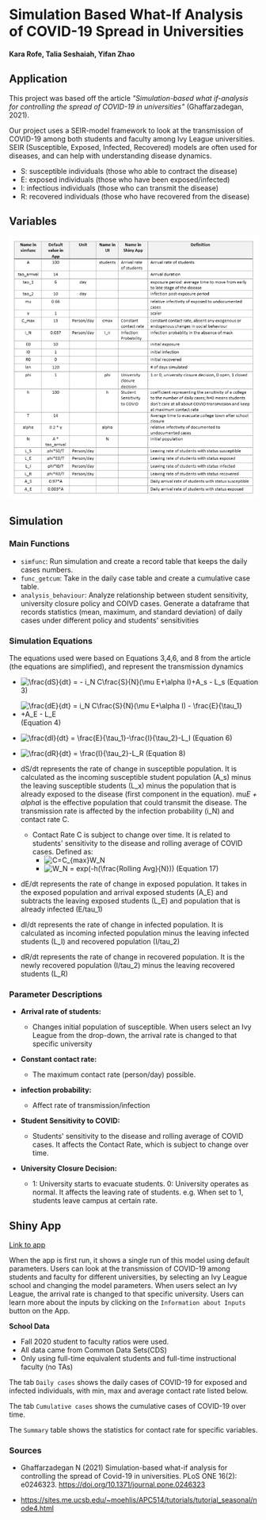 # Simulation Based What-If Analysis of COVID-19 Spread in Universities

#### Kara Rofe, Talia Seshaiah, Yifan Zhao


## Application 

This project was based off the article *"Simulation-based what if-analysis for controlling the spread of COVID-19 in universities"* (Ghaffarzadegan, 2021). 

Our project uses a SEIR-model framework to look at the transmission of COVID-19 among both students and faculty among Ivy League universities. SEIR (Susceptible, Exposed, Infected, Recovered) models are often used for diseases, and can help with understanding disease dynamics. 

- S: susceptible individuals (those who able to contract the disease)
- E: exposed individuals (those who have been exposed/infected)
- I: infectious individuals (those who can transmit the disease)
- R: recovered individuals (those who have recovered from the disease)


## Variables
<img src="https://github.com/taliajs/php2560final/blob/main/parameter-table.PNG">

## Simulation 


### Main Functions

- `simfunc`: Run simulation and create a record table that keeps the daily cases numbers. 
- `func_getcum`: Take in the daily case table and create a cumulative case table.
- `analysis_behaviour`: Analyze relationship between student sensitivity, university closure policy and COIVD cases. Generate a dataframe that records statistics (mean, maximum, and standard deviation) of daily cases under different policy and students' sensitivities



### Simulation Equations

The equations used were based on Equations 3,4,6, and 8 from the article (the equations are simplified), and represent the transmission dynamics
- <img src="https://latex.codecogs.com/svg.image?\frac{dS}{dt}&space;=&space;-&space;i_N&space;C\frac{S}{N}(\mu&space;E&plus;\alpha&space;I)&plus;A_s&space;-&space;L_s" title="\frac{dS}{dt} = - i_N C\frac{S}{N}(\mu E+\alpha I)+A_s - L_s" />  (Equation 3)

- <img src="https://latex.codecogs.com/svg.image?\frac{dE}{dt}&space;=&space;i_N&space;C\frac{S}{N}(\mu&space;E&plus;\alpha&space;I)&space;-&space;\frac{E}{\tau_1}&space;&plus;A_E&space;-&space;L_E" title="\frac{dE}{dt} = i_N C\frac{S}{N}(\mu E+\alpha I) - \frac{E}{\tau_1} +A_E - L_E" />  (Equation 4)

- <img src="https://latex.codecogs.com/svg.image?\frac{dI}{dt}&space;=&space;\frac{E}{\tau_1}-\frac{I}{\tau_2}-L_I" title="\frac{dI}{dt} = \frac{E}{\tau_1}-\frac{I}{\tau_2}-L_I" />  (Equation 6)

- <img src="https://latex.codecogs.com/svg.image?\frac{dR}{dt}&space;=&space;\frac{I}{\tau_2}-L_R" title="\frac{dR}{dt} = \frac{I}{\tau_2}-L_R" />  (Equation 8)
- dS/dt represents the rate of change in susceptible population. It is calculated as the incoming susceptible student population (A_s) minus the leaving susceptible students (L_x) minus the population that is already exposed to the disease (first component in the equation). mu*E + alpha*I is the effective population that could transmit the disease. The transmission rate is affected by the infection probability (i_N) and contact rate C.
  -  Contact Rate C is subject to change over time. It is related to students' sensitivity to the disease and rolling average of COVID cases. Defined as:
      - <img src="https://latex.codecogs.com/svg.image?C=C_{max}W_N" title="C=C_{max}W_N" />
      -    <img src="https://latex.codecogs.com/svg.image?W_N&space;=&space;exp(-h(\frac{Rolling&space;Avg}{N}))" title="W_N = exp(-h(\frac{Rolling Avg}{N}))" /> (Equation 17)   
- dE/dt represents the rate of change in exposed population. It takes in the exposed population and arrival exposed students (A_E) and subtracts the leaving exposed students (L_E) and population that is already infected (E/tau_1)
- dI/dt represents the rate of change in infected population. It is calculated as incoming infected population minus the leaving infected students (L_I) and recovered population (I/tau_2)
- dR/dt represents the rate of change in recovered population. It is the newly recovered population (I/tau_2) minus the leaving recovered students (L_R)

### Parameter Descriptions
- **Arrival rate of students:** 
  - Changes initial population of susceptible. When users select an Ivy League from the drop-down, the arrival rate is changed to that specific university

- **Constant contact rate:** 
  - The maximum contact rate (person/day) possible. 

- **infection probability:**
  - Affect rate of transmission/infection

- **Student Sensitivity to COVID:**
  - Students' sensitivity to the disease and rolling average of COVID cases. It affects the Contact Rate, which is subject to change over time. 

- **University Closure Decision:**
  - 1: University starts to evacuate students. 0: University operates as normal. It affects the leaving rate of students. e.g. When set to 1, students leave campus at certain rate.


## Shiny App 

[Link to app](https://taliajs.shinyapps.io/seir_covid_model/)

When the app is first run, it shows a single run of this model using default parameters. Users can look at the transmission of COVID-19 among students and faculty for different universities, by selecting an Ivy League school and changing the model parameters. When users select an Ivy League, the arrival rate is changed to that specific university. Users can learn more about the inputs by clicking on the `Information about Inputs` button on the App.

**School Data**
- Fall 2020 student to faculty ratios were used. 
- All data came from Common Data Sets(CDS)
- Only using full-time equivalent students and full-time instructional faculty (no TAs)


The tab `Daily cases` shows the daily cases of COVID-19 for exposed and infected individuals, with min, max and average contact rate listed below. 

The tab `Cumulative cases` shows the cumulative cases of COVID-19 over time. 

The `Summary` table shows the statistics for contact rate for specific variables.



### Sources
- Ghaffarzadegan N (2021) Simulation-based what-if analysis for controlling the spread of Covid-19 in universities. PLoS ONE 16(2): e0246323. https://doi.org/10.1371/journal.pone.0246323

- https://sites.me.ucsb.edu/~moehlis/APC514/tutorials/tutorial_seasonal/node4.html
